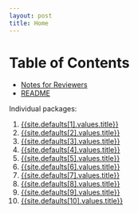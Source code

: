 ```yaml
---
layout: post
title: Home
---
```


# Table of Contents

* [Notes for Reviewers](ReviewerNotes.html)
* [README](README.html)

Individual packages: 

1. [{{site.defaults[1].values.title}}](package01/)
1. [{{site.defaults[2].values.title}}](package02/)
1. [{{site.defaults[3].values.title}}](package03/)
1. [{{site.defaults[4].values.title}}](package04/)
1. [{{site.defaults[5].values.title}}](package05/)
1. [{{site.defaults[6].values.title}}](package06/)
1. [{{site.defaults[7].values.title}}](package07/)
1. [{{site.defaults[8].values.title}}](package08/)
1. [{{site.defaults[9].values.title}}](package09/)
1. [{{site.defaults[10].values.title}}](package10/)

